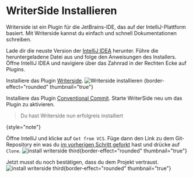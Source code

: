 # WriterSide Installieren

Writerside ist ein Plugin für die JetBrains-IDE, das auf der IntelliJ-Plattform basiert. Mit Writerside kannst du
einfach und schnell
Dokumentationen schreiben.

<procedure title="Writerside in IntelliJ IDEA" id="install-writerside-in-intellij">
<step>

Lade dir die neuste Version der [IntelliJ IDEA](https://www.jetbrains.com/de-de/idea/download/) herunter.
</step>
<step>
Führe die heruntergeladene Datei aus und folge den Anweisungen des Installers.
</step>
<step>
Öffne IntelliJ IDEA und navigiere über das Zahnrad in der Rechten Ecke auf Plugins.
</step>
<step>

Installiere das Plugin [Writerside](https://www.jetbrains.com/de-de/idea/download/).
![Writerside installieren](install-writerside-plugin-intellij.png) {border-effect="rounded" thumbnail="true"}
</step>
<step>

Installiere das Plugin [Conventional Commit](https://plugins.jetbrains.com/plugin/13389-conventional-commit).
</step>
<step>
Starte WriterSide neu um das Plugin zu aktivieren.
</step>

> Du hast Writerside nun erfolgreis installiert
>
{style="note"}

</procedure>
<procedure title="Kopie der Dokumentation öffnen">
<step>

Öffne IntelliJ und klicke auf `Get from VCS`.
Füge dann den Link zu dem Git-Repository ein was du [im vorherigen Schritt geforkt](fork-repo.md) hast und drücke
auf `Clone`.
![install writerside third](install-writerside-second.png){border-effect="rounded" thumbnail="true"}
</step>
<step>

Jetzt musst du noch bestätigen, dass du dem Projekt vertraust.
![install writerside third](install-writerside-third.png){border-effect="rounded" thumbnail="true"}
</step>
</procedure>
<seealso>
<category ref="spotlight">
<a href="write-documentation.md"/>
</category>
</seealso>

